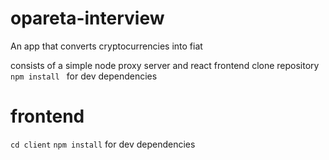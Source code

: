# opareta-interview
An app that converts cryptocurrencies into fiat 

consists of a simple node proxy server and react frontend
clone repository
`npm install ` for dev dependencies

# frontend
 `cd client`
 `npm install` for dev dependencies
